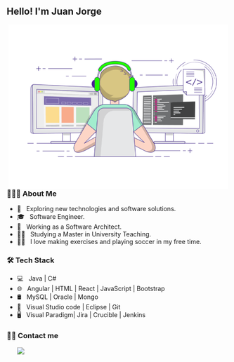<h2> Hello! I'm Juan Jorge</h2>
<img align="right" alt="GIF" src="https://raw.githubusercontent.com/devSouvik/devSouvik/master/gif3.gif" width="500"/>

<h3> 👨🏻‍💻 About Me </h3>

- 🚀 &nbsp; Exploring new technologies and software solutions.
- 🎓 &nbsp; Software Engineer.
- 💼 &nbsp; Working as a Software Architect.
- 👨‍🏫 &nbsp; Studying a Master in University Teaching.
- 🏋️‍♂️ &nbsp; I love making exercises and playing soccer in my free time. 

<h3>🛠 Tech Stack</h3>

- 💻 &nbsp; Java | C#  
- 🌐 &nbsp; Angular | HTML | React | JavaScript | Bootstrap 
- 🛢 &nbsp; MySQL | Oracle | Mongo
- 🔧 &nbsp; Visual Studio code | Eclipse | Git
- 🖥 &nbsp; Visual Paradigm| Jira | Crucible | Jenkins


<h3> 🤝🏻 Contact me  </h3> 
&nbsp;&nbsp;&nbsp;&nbsp;&nbsp;&nbsp;<a align="left" href="https://www.linkedin.com/in/juan-barbadillo-/" target="_blank" rel="noopener noreferrer"><img src="https://img.icons8.com/plasticine/100/000000/linkedin.png" width="50" /></a>


